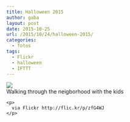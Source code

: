 ```yaml
---
title: Halloween 2015
author: gaba
layout: post
date: 2015-10-25
url: /2015/10/24/halloween-2015/
categories:
  - fotos
tags:
  - Flickr
  - halloween
  - IFTTT
---
```

<div>
  <img src='https://farm1.staticflickr.com/632/21826022034_2367756b96_b.jpg' style='max-width:600px;' /> 
  
  <div>
    Walking through the neigborhood with the kids</p> 
    
    <p>
      via Flickr http://flic.kr/p/zfG4WJ
    </p>
  </div>
</div>
